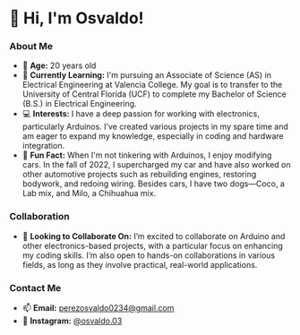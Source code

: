 # 👋 Hi, I'm Osvaldo!

### About Me
- 🎂 **Age:** 20 years old
- 🌱 **Currently Learning:** I'm pursuing an Associate of Science (AS) in Electrical Engineering at Valencia College. My goal is to transfer to the University of Central Florida (UCF) to complete my Bachelor of Science (B.S.) in Electrical Engineering.
- 💻 **Interests:** I have a deep passion for working with electronics, particularly Arduinos. I’ve created various projects in my spare time and am eager to expand my knowledge, especially in coding and hardware integration.
- 🚗 **Fun Fact:** When I'm not tinkering with Arduinos, I enjoy modifying cars. In the fall of 2022, I supercharged my car and have also worked on other automotive projects such as rebuilding engines, restoring bodywork, and redoing wiring. Besides cars, I have two dogs—Coco, a Lab mix, and Milo, a Chihuahua mix.

### Collaboration
- 🤝 **Looking to Collaborate On:** I’m excited to collaborate on Arduino and other electronics-based projects, with a particular focus on enhancing my coding skills. I’m also open to hands-on collaborations in various fields, as long as they involve practical, real-world applications.
### Contact Me
- 📫 **Email:** [perezosvaldo0234@gmail.com](mailto:perezosvaldo0234@gmail.com)
- 📸 **Instagram:** [@osvaldo.03](https://www.instagram.com/osvaldo.03/)
